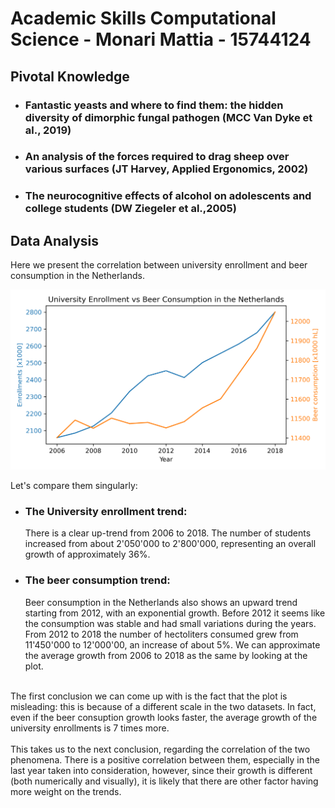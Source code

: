 # Academic Skills Computational Science - Monari Mattia - 15744124

## Pivotal Knowledge
- ### Fantastic yeasts and where to find them: the hidden diversity of dimorphic fungal pathogen (MCC Van Dyke et al., 2019)
- ### An analysis of the forces required to drag sheep over various surfaces (JT Harvey, Applied Ergonomics, 2002)
- ### The neurocognitive effects of alcohol on adolescents and college students (DW Ziegeler et al.,2005)

## Data Analysis

Here we present the correlation between university enrollment and beer consumption in the Netherlands. 

![Alt text](plot.png)

Let's compare them singularly:
- ### The University enrollment trend:
    There is a clear up-trend from 2006 to 2018. The number of students     increased from about 2'050'000 to 2'800'000, representing an overall growth of approximately 36%.
    
- ### The beer consumption trend: 
    Beer consumption in the Netherlands also shows an upward trend starting from 2012, with an exponential growth. Before 2012 it seems like the consumption was stable and had small variations during the years. From 2012 to 2018 the number of hectoliters consumed grew from 11'450'000 to 12'000'00, an increase of about 5%. We can approximate the average growth from 2006 to 2018 as the same by looking at the plot.

<br>
The first conclusion we can come up with is the fact that the plot is misleading: this is because of a different scale in the two datasets. In fact, even if the beer consuption growth looks faster, the average growth of the university enrollments is 7 times more. <br> <br>
This takes us to the next conclusion, regarding the correlation of the two phenomena. There is a positive correlation between them, especially in the last year taken into consideration, however, since their growth is different (both numerically and visually), it is likely that there are other factor having more weight on the trends.